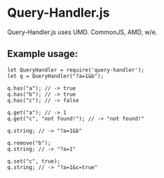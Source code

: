# Query-Handler.js

Query-Handler.js uses UMD. CommonJS, AMD, w/e.

## Example usage:

    let QueryHandler = require('query-handler');
    let q = QueryHandler("?a=1&b");

    q.has("a"); // -> true
    q.has("b"); // -> true
    q.has("c"); // -> false
    
    q.get("a"); // -> 1
    q.get("c", "not found!"); // -> "not found!"
    
    q.string; // -> "?a=1&b"

    q.remove("b"); 
    q.string; // -> "?a=1"
    
    q.set("c", true);
    q.string; // -> "?a=1&c=true"
